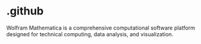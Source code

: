 # .github
Wolfram Mathematica is a comprehensive computational software platform designed for technical computing, data analysis, and visualization.

